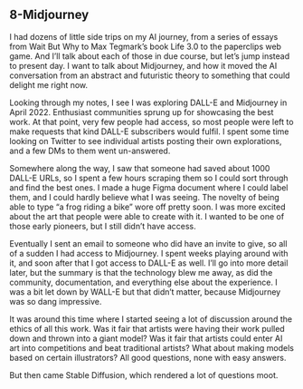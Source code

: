 ## 8-Midjourney

I had dozens of little side trips on my AI journey, from a series of essays from Wait But Why to Max Tegmark’s book Life 3.0 to the paperclips web game. And I’ll talk about each of those in due course, but let’s jump instead to present day. I want to talk about Midjourney, and how it moved the AI conversation from an abstract and futuristic theory to something that could delight me right now. 

Looking through my notes, I see I was exploring DALL-E and Midjourney in April 2022. Enthusiast communities sprung up for showcasing the best work. At that point, very few people had access, so most people were left to make requests that kind DALL-E subscribers would fulfil. I spent some time looking on Twitter to see individual artists posting their own explorations, and a few DMs to them went un-answered.

Somewhere along the way, I saw that someone had saved about 1000 DALL-E URLs, so I spent a few hours scraping them so I could sort through and find the best ones. I made a huge Figma document where I could label them, and I could hardly believe what I was seeing. The novelty of being able to type “a frog riding a bike” wore off pretty soon. I was more excited about the art that people were able to create with it. I wanted to be one of those early pioneers, but I still didn’t have access.

Eventually I sent an email to someone who did have an invite to give, so all of a sudden I had access to Midjourney. I spent weeks playing around with it, and soon after that I got access to DALL-E as well. I’ll go into more detail later, but the summary is that the technology blew me away, as did the community, documentation, and everything else about the experience. I was a bit let down by WALL-E but that didn’t matter, because Midjourney was so dang impressive.

It was around this time where I started seeing a lot of discussion around the ethics of all this work. Was it fair that artists were having their work pulled down and thrown into a giant model? Was it fair that artists could enter AI art into competitions and beat traditional artists? What about making models based on certain illustrators? All good questions, none with easy answers.
  
But then came Stable Diffusion, which rendered a lot of questions moot.





